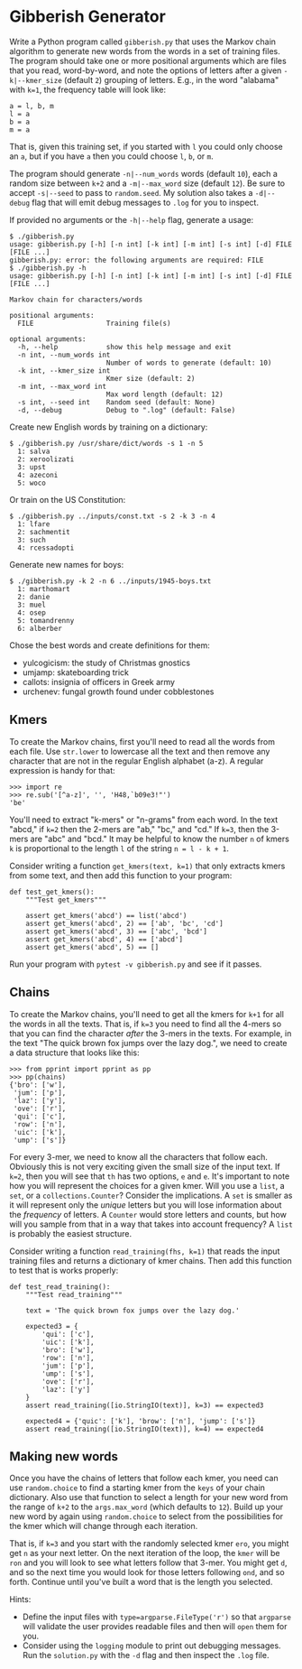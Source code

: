# Gibberish Generator

Write a Python program called `gibberish.py` that uses the Markov chain algorithm to generate new words from the words in a set of training files. The program should take one or more positional arguments which are files that you read, word-by-word, and note the options of letters after a given `-k|--kmer_size` (default `2`) grouping of letters. E.g., in the word "alabama" with `k=1`, the frequency table will look like:

````
a = l, b, m
l = a
b = a
m = a
````

That is, given this training set, if you started with `l` you could only choose an `a`, but if you have `a` then you could choose `l`, `b`, or `m`.

The program should generate `-n|--num_words` words (default `10`), each a random size between `k+2` and a `-m|--max_word` size (default `12`). Be sure to accept `-s|--seed` to pass to `random.seed`. My solution also takes a `-d|--debug` flag that will emit debug messages to `.log` for you to inspect.

If provided no arguments or the `-h|--help` flag, generate a usage:
 
````
$ ./gibberish.py
usage: gibberish.py [-h] [-n int] [-k int] [-m int] [-s int] [-d] FILE [FILE ...]
gibberish.py: error: the following arguments are required: FILE
$ ./gibberish.py -h
usage: gibberish.py [-h] [-n int] [-k int] [-m int] [-s int] [-d] FILE [FILE ...]

Markov chain for characters/words

positional arguments:
  FILE                  Training file(s)

optional arguments:
  -h, --help            show this help message and exit
  -n int, --num_words int
                        Number of words to generate (default: 10)
  -k int, --kmer_size int
                        Kmer size (default: 2)
  -m int, --max_word int
                        Max word length (default: 12)
  -s int, --seed int    Random seed (default: None)
  -d, --debug           Debug to ".log" (default: False)
````

Create new English words by training on a dictionary:

````
$ ./gibberish.py /usr/share/dict/words -s 1 -n 5
  1: salva
  2: xeroolizati
  3: upst
  4: azeconi
  5: woco
````

Or train on the US Constitution:

````
$ ./gibberish.py ../inputs/const.txt -s 2 -k 3 -n 4
  1: lfare
  2: sachmentit
  3: such
  4: rcessadopti
```` 

Generate new names for boys:

```` 
$ ./gibberish.py -k 2 -n 6 ../inputs/1945-boys.txt
  1: marthomart
  2: danie
  3: muel
  4: osep
  5: tomandrenny
  6: alberber
````

Chose the best words and create definitions for them:

* yulcogicism: the study of Christmas gnostics
* umjamp: skateboarding trick
* callots: insignia of officers in Greek army
* urchenev: fungal growth found under cobblestones
 
## Kmers

To create the Markov chains, first you'll need to read all the words from each file. Use `str.lower` to lowercase all the text and then remove any character that are not in the regular English alphabet (a-z). A regular expression is handy for that:

````
>>> import re
>>> re.sub('[^a-z]', '', 'H48,`b09e3!"')
'be'
````

You'll need to extract "k-mers" or "n-grams" from each word. In the text "abcd," if `k=2` then the 2-mers are "ab," "bc," and "cd." If `k=3`, then the 3-mers are "abc" and "bcd." It may be helpful to know the number `n` of kmers `k` is proportional to the length `l` of the string `n = l - k + 1`. 

Consider writing a function `get_kmers(text, k=1)` that only extracts kmers from some text, and then add this function to your program:

````
def test_get_kmers():
    """Test get_kmers"""

    assert get_kmers('abcd') == list('abcd')
    assert get_kmers('abcd', 2) == ['ab', 'bc', 'cd']
    assert get_kmers('abcd', 3) == ['abc', 'bcd']
    assert get_kmers('abcd', 4) == ['abcd']
    assert get_kmers('abcd', 5) == []
````

Run your program with `pytest -v gibberish.py` and see if it passes.

## Chains

To create the Markov chains, you'll need to get all the kmers for `k+1` for all the words in all the texts. That is, if `k=3` you need to find all the 4-mers so that you can find the character *after* the 3-mers in the texts. For example, in the text "The quick brown fox jumps over the lazy dog.", we need to create a data structure that looks like this:

````
>>> from pprint import pprint as pp
>>> pp(chains)
{'bro': ['w'],
 'jum': ['p'],
 'laz': ['y'],
 'ove': ['r'],
 'qui': ['c'],
 'row': ['n'],
 'uic': ['k'],
 'ump': ['s']}
````

For every 3-mer, we need to know all the characters that follow each. Obviously this is not very exciting given the small size of the input text. If `k=2`, then you will see that `th` has two options, `e` and `e`. It's important to note how you will represent the choices for a given kmer. Will you use a `list`, a `set`, or a `collections.Counter`? Consider the implications. A `set` is smaller as it will represent only the *unique* letters but you will lose information about the *frequency* of letters. A `Counter` would store letters and counts, but how will you sample from that in a way that takes into account frequency? A `list` is probably the easiest structure.

Consider writing a function `read_training(fhs, k=1)` that reads the input training files and returns a dictionary of kmer chains. Then add this function to test that is works properly:

````
def test_read_training():
    """Test read_training"""

    text = 'The quick brown fox jumps over the lazy dog.'

    expected3 = {
        'qui': ['c'],
        'uic': ['k'],
        'bro': ['w'],
        'row': ['n'],
        'jum': ['p'],
        'ump': ['s'],
        'ove': ['r'],
        'laz': ['y']
    }
    assert read_training([io.StringIO(text)], k=3) == expected3

    expected4 = {'quic': ['k'], 'brow': ['n'], 'jump': ['s']}
    assert read_training([io.StringIO(text)], k=4) == expected4
````

## Making new words

Once you have the chains of letters that follow each kmer, you need can use `random.choice` to find a starting kmer from the `keys` of your chain dictionary. Also use that function to select a length for your new word from the range of `k+2` to the `args.max_word` (which defaults to `12`). Build up your new word by again using `random.choice` to select from the possibilities for the kmer which will change through each iteration.

That is, if `k=3` and you start with the randomly selected kmer `ero`, you might get `n` as your next letter. On the next iteration of the loop, the `kmer` will be `ron` and you will look to see what letters follow that 3-mer. You might get `d`, and so the next time you would look for those letters following `ond`, and so forth. Continue until you've built a word that is the length you selected.

Hints: 

* Define the input files with `type=argparse.FileType('r')` so that `argparse` will validate the user provides readable files and then will `open` them for you.
* Consider using the `logging` module to print out debugging messages. Run the `solution.py` with the `-d` flag and then inspect the `.log` file.
